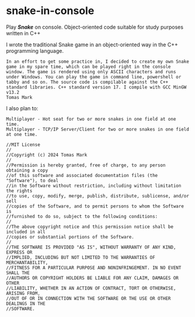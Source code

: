 # snake-in-console

Play ***Snake*** on console.
Object-oriented code suitable for study purposes written in C++

I wrote the traditional Snake game in an object-oriented way in the C++ programming language.

    In an effort to get some practice in, I decided to create my own Snake game in my spare time, which can be played right in the console window. The game is rendered using only ASCII characters and runs under Windows. You can play the game in command line, powershell or tabby and so on. The source code is compilable against the C++ standard libraries. C++ standard version 17. I compile with GCC MinGW v13.2
    Tomas Mark

I also plan to:

    Multiplayer - Hot seat for two or more snakes in one field at one time.
    Multiplayer - TCP/IP Server/Client for two or more snakes in one field at one time.


```
//MIT License
//
//Copyright (c) 2024 Tomas Mark
//
//Permission is hereby granted, free of charge, to any person obtaining a copy
//of this software and associated documentation files (the "Software"), to deal
//in the Software without restriction, including without limitation the rights
//to use, copy, modify, merge, publish, distribute, sublicense, and/or sell
//copies of the Software, and to permit persons to whom the Software is
//furnished to do so, subject to the following conditions:
//
//The above copyright notice and this permission notice shall be included in all
//copies or substantial portions of the Software.
//
//THE SOFTWARE IS PROVIDED "AS IS", WITHOUT WARRANTY OF ANY KIND, EXPRESS OR
//IMPLIED, INCLUDING BUT NOT LIMITED TO THE WARRANTIES OF MERCHANTABILITY,
//FITNESS FOR A PARTICULAR PURPOSE AND NONINFRINGEMENT. IN NO EVENT SHALL THE
//AUTHORS OR COPYRIGHT HOLDERS BE LIABLE FOR ANY CLAIM, DAMAGES OR OTHER
//LIABILITY, WHETHER IN AN ACTION OF CONTRACT, TORT OR OTHERWISE, ARISING FROM,
//OUT OF OR IN CONNECTION WITH THE SOFTWARE OR THE USE OR OTHER DEALINGS IN THE
//SOFTWARE. 
```